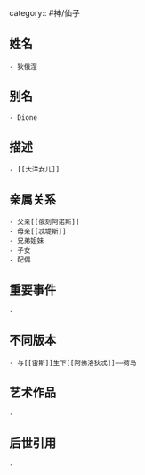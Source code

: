 category:: #神/仙子
## 姓名
	- 狄俄涅
## 别名
	- Dione
## 描述
	- [[大洋女儿]]
## 亲属关系
	- 父亲[[俄刻阿诺斯]]
	- 母亲[[忒堤斯]]
	- 兄弟姐妹
	- 子女
	- 配偶
## 重要事件
	-
## 不同版本
	- 与[[宙斯]]生下[[阿佛洛狄忒]]——荷马
## 艺术作品
	-
## 后世引用
	-
